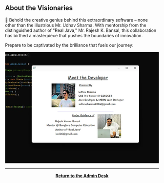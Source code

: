 ## About the Visionaries

🚀 Behold the creative genius behind this extraordinary software – none other than the illustrious Mr. Udhav Sharma. With mentorship from the distinguished author of "Real Java," Mr. Rajesh K. Bansal, this collaboration has birthed a masterpiece that pushes the boundaries of innovation.

Prepare to be captivated by the brilliance that fuels our journey:

![About the Visionaries Preview](./assets/AboutUs.webp)

<center>
<hr><a href="./Page2.md"><b>Return to the Admin Desk</b></a>
</center>
